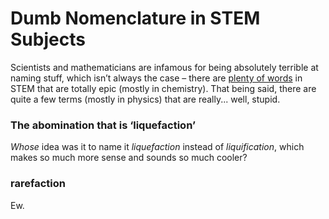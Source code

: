 # Dumb Nomenclature in STEM Subjects

Scientists and mathematicians are infamous for being absolutely terrible at naming stuff, which isn’t always the case – there are [plenty of words](coolest%20scientific%20nomenclature.md) in STEM that are totally epic (mostly in chemistry). That being said, there are quite a few terms (mostly in physics) that are really... well, stupid.


### The abomination that is ‘liquefaction’
*Whose* idea was it to name it *liquefaction* instead of *liquification*, which makes so much more sense and sounds so much cooler?

### rarefaction
Ew.
